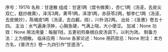 序号：19176
名称：甘遂散
组成：甘遂1两（煨令微黄），杏仁1两（汤浸，去皮尖双仁，麸炒微黄），泽泻3两，黄芩1两，泽漆1两，赤茯苓2两，郁李仁1两（汤浸，去皮微炒），陈橘皮1两（汤浸，去白瓤，焙），川朴消2两。
出处：《圣惠》卷五十四。
主治：水气遍身浮肿，心胸急硬，气满上喘，大小便涩。
加减：None
功效：None
用法用量：每服1钱，五更初煎桑根白皮汤调下。以利为效。
制备方法：上为细散。
临床应用：None
各家论述：None
用药禁忌：None
附注：本方方名，《普济方》卷一九四引作“甘遂汤”。
